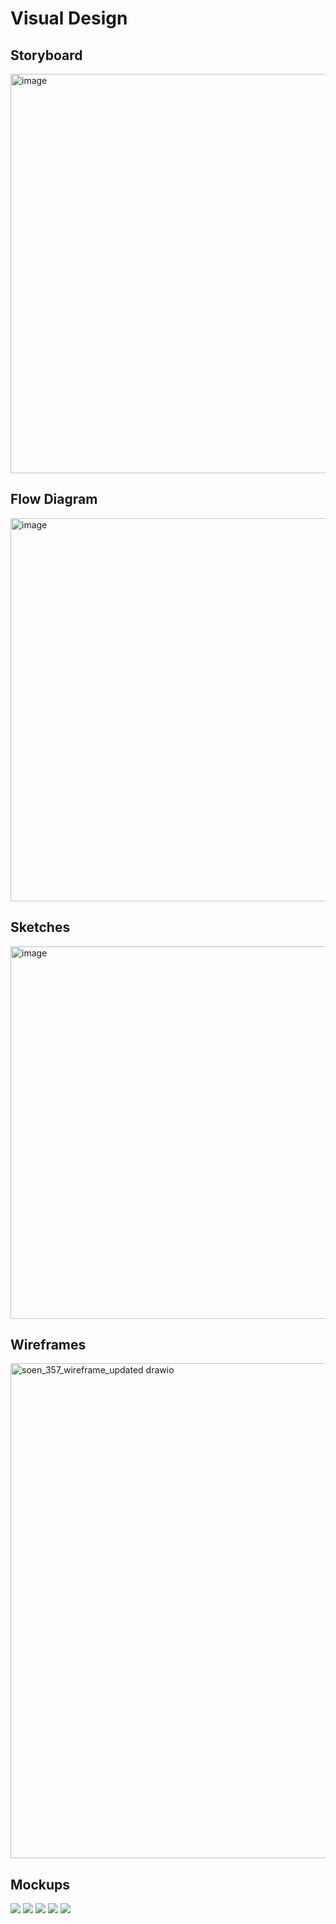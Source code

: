 # Visual Design

## Storyboard
<img width="975" height="639" alt="image" src="https://raw.githubusercontent.com/Shredsauce/SOEN_357_Project/main/assets/images/ua-3fec6a33a63e1a5a.png" />

## Flow Diagram

<img width="873" height="613" alt="image" src="https://raw.githubusercontent.com/Shredsauce/SOEN_357_Project/main/assets/images/ua-613c389d38f167ff.png" />

## Sketches

<img width="883" height="596" alt="image" src="https://raw.githubusercontent.com/Shredsauce/SOEN_357_Project/main/assets/images/ua-bc02faf5a7cf1d78.png" />

## Wireframes

<img width="792" alt="soen_357_wireframe_updated drawio" src="https://raw.githubusercontent.com/Shredsauce/SOEN_357_Project/main/assets/images/ua-fd03dc6e4c7b9273.png" />

## Mockups

<img src="https://raw.githubusercontent.com/Shredsauce/SOEN_357_Project/main/assets/images/ua-5fe9976127c69f2f.png" />

<img src="https://raw.githubusercontent.com/Shredsauce/SOEN_357_Project/main/assets/images/ua-220ab7c80bb5a733.png" />

<img src="https://raw.githubusercontent.com/Shredsauce/SOEN_357_Project/main/assets/images/ua-90d6dc8a23d24e06.png" />

<img src="https://raw.githubusercontent.com/Shredsauce/SOEN_357_Project/main/assets/images/ua-31d794f62b8cd7e5.png" />

<img src="https://raw.githubusercontent.com/Shredsauce/SOEN_357_Project/main/assets/images/ua-e9916a0af4ab1ff3.png" />
